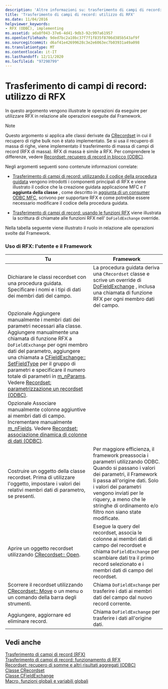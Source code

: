 ```yaml
---
description: 'Altre informazioni su: trasferimento di campi di record: utilizzo di RFX'
title: 'Trasferimento di campi di record: utilizzo di RFX'
ms.date: 11/04/2016
helpviewer_keywords:
- RFX (ODBC), implementing
ms.assetid: ada8f043-37e6-4d41-9db3-92c997a61957
ms.openlocfilehash: 9ded7bc2a10bc37f7f1f835f8706d385b543af9f
ms.sourcegitcommit: d6af41e42699628c3e2e6063ec7b03931a49a098
ms.translationtype: MT
ms.contentlocale: it-IT
ms.lasthandoff: 12/11/2020
ms.locfileid: "97298799"
---
```

# <a name="record-field-exchange-using-rfx"></a>Trasferimento di campi di record: utilizzo di RFX

In questo argomento vengono illustrate le operazioni da eseguire per utilizzare RFX in relazione alle operazioni eseguite dal Framework.

> [!NOTE]
> Questo argomento si applica alle classi derivate da [CRecordset](../../mfc/reference/crecordset-class.md) in cui il recupero di righe bulk non è stato implementato. Se si usa il recupero di massa di righe, viene implementato il trasferimento di massa di campi di record (RFX di massa). RFX di massa è simile a RFX. Per comprendere le differenze, vedere [Recordset: recupero di record in blocco (ODBC)](../../data/odbc/recordset-fetching-records-in-bulk-odbc.md).

Negli argomenti seguenti sono contenute informazioni correlate:

- [Trasferimento di campi di record: utilizzando il codice della procedura guidata](../../data/odbc/record-field-exchange-working-with-the-wizard-code.md) vengono introdotti i componenti principali di RFX e viene illustrato il codice che la creazione guidata applicazione MFC e l' **aggiunta della classe** , come descritto in [aggiunta di un consumer ODBC MFC](../../mfc/reference/adding-an-mfc-odbc-consumer.md), scrivono per supportare RFX e come potrebbe essere necessario modificare il codice della procedura guidata.

- [Trasferimento di campi di record: usando le funzioni RFX](../../data/odbc/record-field-exchange-using-the-rfx-functions.md) viene illustrata la scrittura di chiamate alle funzioni RFX nell' `DoFieldExchange` override.

Nella tabella seguente viene illustrato il ruolo in relazione alle operazioni svolte dal Framework.

### <a name="using-rfx-you-and-the-framework"></a>Uso di RFX: l'utente e il Framework

|Tu|Framework|
|---------|-------------------|
|Dichiarare le classi recordset con una procedura guidata. Specificare i nomi e i tipi di dati dei membri dati del campo.|La procedura guidata deriva una `CRecordset` classe e scrive un override di [DoFieldExchange](../../mfc/reference/crecordset-class.md#dofieldexchange) , inclusa una chiamata di funzione RFX per ogni membro dati del campo.|
|Opzionale Aggiungere manualmente i membri dati dei parametri necessari alla classe. Aggiungere manualmente una chiamata di funzione RFX a `DoFieldExchange` per ogni membro dati del parametro, aggiungere una chiamata a [CFieldExchange:: SetFieldType](../../mfc/reference/cfieldexchange-class.md#setfieldtype) per il gruppo di parametri e specificare il numero totale di parametri in [m_nParams](../../mfc/reference/crecordset-class.md#m_nparams). Vedere [Recordset: parametrizzazione un recordset (ODBC)](../../data/odbc/recordset-parameterizing-a-recordset-odbc.md).||
|Opzionale Associare manualmente colonne aggiuntive ai membri dati di campo. Incrementare manualmente [m_nFields](../../mfc/reference/crecordset-class.md#m_nfields). Vedere [Recordset: associazione dinamica di colonne di dati (ODBC)](../../data/odbc/recordset-dynamically-binding-data-columns-odbc.md).||
|Costruire un oggetto della classe recordset. Prima di utilizzare l'oggetto, impostare i valori dei relativi membri dati di parametro, se presenti.|Per maggiore efficienza, il framework preassocia i parametri utilizzando ODBC. Quando si passano i valori dei parametri, il Framework li passa all'origine dati. Solo i valori dei parametri vengono inviati per le riquery, a meno che le stringhe di ordinamento e/o filtro non siano state modificate.|
|Aprire un oggetto recordset utilizzando [CRecordset:: Open](../../mfc/reference/crecordset-class.md#open).|Esegue la query del recordset, associa le colonne ai membri dati di campo del recordset e chiama `DoFieldExchange` per scambiare dati tra il primo record selezionato e i membri dati di campo del recordset.|
|Scorrere il recordset utilizzando [CRecordset:: Move](../../mfc/reference/crecordset-class.md#move) o un menu o un comando della barra degli strumenti.|Chiama `DoFieldExchange` per trasferire i dati ai membri dati del campo dal nuovo record corrente.|
|Aggiungere, aggiornare ed eliminare record.|Chiama `DoFieldExchange` per trasferire i dati all'origine dati.|

## <a name="see-also"></a>Vedi anche

[Trasferimento di campi di record (RFX)](../../data/odbc/record-field-exchange-rfx.md)<br/>
[Trasferimento di campi di record: funzionamento di RFX](../../data/odbc/record-field-exchange-how-rfx-works.md)<br/>
[Recordset: recupero di somme e altri risultati aggregati (ODBC)](../../data/odbc/recordset-obtaining-sums-and-other-aggregate-results-odbc.md)<br/>
[Classe CRecordset](../../mfc/reference/crecordset-class.md)<br/>
[Classe CFieldExchange](../../mfc/reference/cfieldexchange-class.md)<br/>
[Macro, funzioni globali e variabili globali](../../mfc/reference/mfc-macros-and-globals.md)
